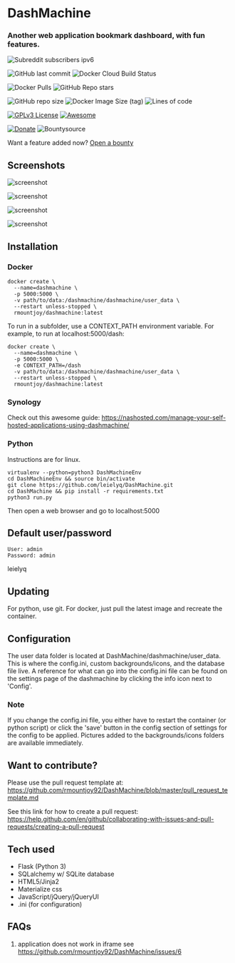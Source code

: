 # DashMachine
### Another web application bookmark dashboard, with fun features.
![Subreddit subscribers](https://img.shields.io/reddit/subreddit-subscribers/dashmachine?style=social)
ipv6

![GitHub last commit](https://img.shields.io/github/last-commit/rmountjoy92/dashmachine)
![Docker Cloud Build Status](https://img.shields.io/docker/cloud/build/rmountjoy/dashmachine)

![Docker Pulls](https://img.shields.io/docker/pulls/rmountjoy/dashmachine)
![GitHub Repo stars](https://img.shields.io/github/stars/rmountjoy92/dashmachine?style=social)

![GitHub repo size](https://img.shields.io/github/repo-size/rmountjoy92/dashmachine)
![Docker Image Size (tag)](https://img.shields.io/docker/image-size/rmountjoy/dashmachine/latest?label=Docker%20Image%20Size)
![Lines of code](https://img.shields.io/tokei/lines/github/rmountjoy92/dashmachine)

[![GPLv3 License](https://img.shields.io/badge/License-GPL%20v3-yellow.svg)](https://opensource.org/licenses/)
[![Awesome](https://cdn.rawgit.com/sindresorhus/awesome/d7305f38d29fed78fa85652e3a63e154dd8e8829/media/badge.svg)](https://github.com/sindresorhus/awesome)

[![Donate](https://img.shields.io/badge/$-support-ff69b4.svg?style=flat)](https://liberapay.com/rmountjoy) 
![Bountysource](https://img.shields.io/bountysource/team/dashmachine/activity)

Want a feature added now? [Open a bounty](https://www.bountysource.com/teams/dashmachine-app)

## Screenshots

![screenshot](https://raw.githubusercontent.com/rmountjoy92/DashMachine/master/screenshot1.png)

![screenshot](https://raw.githubusercontent.com/rmountjoy92/DashMachine/master/screenshot2.png)

![screenshot](https://raw.githubusercontent.com/rmountjoy92/DashMachine/master/screenshot3.png)

![screenshot](https://raw.githubusercontent.com/rmountjoy92/DashMachine/master/screenshot4.png)


## Installation
### Docker
```
docker create \
  --name=dashmachine \
  -p 5000:5000 \
  -v path/to/data:/dashmachine/dashmachine/user_data \
  --restart unless-stopped \
  rmountjoy/dashmachine:latest
```
To run in a subfolder, use a CONTEXT_PATH environment variable. For example, to run at localhost:5000/dash:
```
docker create \
  --name=dashmachine \
  -p 5000:5000 \
  -e CONTEXT_PATH=/dash
  -v path/to/data:/dashmachine/dashmachine/user_data \
  --restart unless-stopped \
  rmountjoy/dashmachine:latest
```
### Synology
Check out this awesome guide: https://nashosted.com/manage-your-self-hosted-applications-using-dashmachine/
### Python
Instructions are for linux.
```
virtualenv --python=python3 DashMachineEnv
cd DashMachineEnv && source bin/activate
git clone https://github.com/leielyq/DashMachine.git
cd DashMachine && pip install -r requirements.txt
python3 run.py
```
Then open a web browser and go to localhost:5000

## Default user/password
```
User: admin
Password: admin
```
leielyq

## Updating
For python, use git. For docker, just pull the latest image and recreate the container.

## Configuration
The user data folder is located at DashMachine/dashmachine/user_data. This is where the config.ini, custom backgrounds/icons, and the database file live. A reference for what can go into the config.ini file can be found on the settings page of the dashmachine by clicking the info icon next to 'Config'. 

### Note
If you change the config.ini file, you either have to restart the container (or python script) or click the 'save' button in the config section of settings for the config to be applied. Pictures added to the backgrounds/icons folders are available immediately.

## Want to contribute?
Please use the pull request template at:
https://github.com/rmountjoy92/DashMachine/blob/master/pull_request_template.md

See this link for how to create a pull request:
https://help.github.com/en/github/collaborating-with-issues-and-pull-requests/creating-a-pull-request

## Tech used
* Flask (Python 3)
* SQLalchemy w/ SQLite database
* HTML5/Jinja2
* Materialize css
* JavaScript/jQuery/jQueryUI
* .ini (for configuration)

## FAQs
1. application does not work in iframe
see https://github.com/rmountjoy92/DashMachine/issues/6

